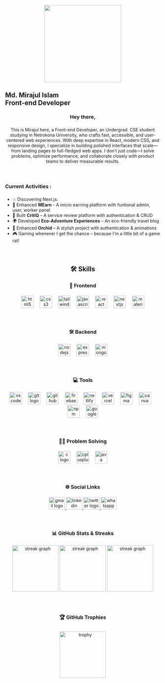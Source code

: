 <div align="center">
  <img height="250" src=""  />
</div>

###

<div>
  <h2 align="left">Md. Mirajul Islam</br>Front-end Developer</h2>
  
</div>

###

<h3 align="center">Hey there,</h3>

###

<p align="center">This is Mirajul here, a Front-end Developer, an Undergrad. CSE student studying in Netrokona University, who crafts fast, accessible, and user-centered web experiences. With deep expertise in React, modern CSS, and responsive design, I specialize in building polished interfaces that scale—from landing pages to full-fledged web apps. I don’t just code—I solve problems, optimize performance, and collaborate closely with product teams to deliver measurable results.</p>

###
</br>
<h3 align="left">Current Activities :</h3>

###

- 💥 Discovering Next.js.
- 🔎 Enhanced **MEarn** - A micro earning platform with funtional admin, user, worker panel
- 🚀 Built **CritiQ** – A service review platform with authentication & CRUD  
- 🌍 Developed **Eco-Adventure Experiences** – An eco-friendly travel blog  
- 🎨 Enhanced **Orchid** – A stylish project with authentication & animations  
- 🎮 Gaming whenever I get the chance – because I'm a little bit of a game rat!  

###
</br>
<h2 align="center">🛠️ Skills</h2>

###

<h3 align="center">🧩 Frontend</h3>

###

<div align="center">
  <img src="https://cdn.simpleicons.org/html5/E34F26" height="40" alt="html5 logo"  />
  <img width="12" />
  <img src="https://cdn.simpleicons.org/css3/1572B6" height="40" alt="css3 logo"  />
  <img width="12" />
  <img src="https://cdn.simpleicons.org/tailwindcss/06B6D4" height="40" alt="tailwindcss logo"  />
  <img width="12" />
  <img src="https://cdn.jsdelivr.net/gh/devicons/devicon/icons/javascript/javascript-original.svg" height="40" alt="javascript logo"  />
  <img width="12" />
  <img src="https://cdn.jsdelivr.net/gh/devicons/devicon/icons/react/react-original.svg" height="40" alt="react logo"  />
  <img width="12" />
  <img src="https://skillicons.dev/icons?i=nextjs" height="40" alt="nextjs logo"  />
  <img width="12" />
  <img src="https://cdn.simpleicons.org/mui/007FFF" height="40" alt="materialui logo"  />
</div>

###
</br>
<h3 align="center">🛠️ Backend</h3>

###

<div align="center">
  <img src="https://cdn.simpleicons.org/nodedotjs/339933" height="40" alt="nodejs logo"  />
  <img width="12" />
  <img src="https://img.shields.io/badge/Express-000000?logo=express&logoColor=white&style=for-the-badge" height="40" alt="express logo"  />
  <img width="12" />
  <img src="https://cdn.simpleicons.org/mongodb/47A248" height="40" alt="mongodb logo"  />
</div>

###
</br>
<h3 align="center">💻 Tools</h3>

###

<div align="center">
  <img src="https://skillicons.dev/icons?i=vscode" height="40" alt="vscode logo"  />
  <img width="12" />
  <img src="https://cdn.simpleicons.org/git/F05032" height="40" alt="git logo"  />
  <img width="12" />
  <img src="https://skillicons.dev/icons?i=github" height="40" alt="github logo"  />
  <img width="12" />
  <img src="https://skillicons.dev/icons?i=firebase" height="40" alt="firebase logo"  />
  <img width="12" />
  <img src="https://cdn.simpleicons.org/netlify/00C7B7" height="40" alt="netlify logo"  />
  <img width="12" />
  <img src="https://img.shields.io/badge/Vercel-000000?logo=vercel&logoColor=white&style=for-the-badge" height="40" alt="vercel logo"  />
  <img width="12" />
  <img src="https://skillicons.dev/icons?i=figma" height="40" alt="figma logo"  />
  <img width="12" />
  <img src="https://cdn.jsdelivr.net/gh/devicons/devicon/icons/canva/canva-original.svg" height="40" alt="canva logo"  />
  <img width="12" />
  <img src="https://cdn.simpleicons.org/npm/CB3837" height="40" alt="npm logo"  />
  <img width="12" />
  <img src="https://cdn.simpleicons.org/googlecloud/4285F4" height="40" alt="googlecloud logo"  />
</div>

###
</br>
<h3 align="center">👨‍💻 Problem Solving</h3>

###

<div align="center">
  <img src="https://skillicons.dev/icons?i=c" height="40" alt="c logo"  />
  <img width="12" />
  <img src="https://skillicons.dev/icons?i=cpp" height="40" alt="cplusplus logo"  />
  <img width="12" />
  <img src="https://skillicons.dev/icons?i=java" height="40" alt="java logo"  />
  
</div>

###
</br>
<h3 align="center">🌐 Social Links</h3>

###

<div align="center">
  <a href="mailto:mahin1575@gmail.com" target="_blank">
    <img src="https://raw.githubusercontent.com/maurodesouza/profile-readme-generator/master/src/assets/icons/social/gmail/default.svg" width="52" height="40" alt="gmail logo"  />
  </a>
  <a href="https://www.linkedin.com/in/tanzim52/" target="_blank">
    <img src="https://raw.githubusercontent.com/maurodesouza/profile-readme-generator/master/src/assets/icons/social/linkedin/default.svg" width="52" height="40" alt="linkedin logo"  />
  </a>
  <a href="https://x.com/mjTanzim" target="_blank">
    <img src="https://raw.githubusercontent.com/maurodesouza/profile-readme-generator/master/src/assets/icons/social/twitter/default.svg" width="52" height="40" alt="twitter logo"  />
  </a>
  <a href="https://wa.me/+8801744842814" target="_blank">
    <img src="https://raw.githubusercontent.com/maurodesouza/profile-readme-generator/master/src/assets/icons/social/whatsapp/default.svg" width="52" height="40" alt="whatsapp logo"  />
  </a>
  
</div>

###
</br>
<h3 align="center">📊 GitHub Stats & Streaks</h3>


###

<div align="center">
  <img src="https://github-readme-stats.vercel.app/api?username=Mirajul-islam25&theme=dark&hide_border=false&include_all_commits=false&count_private=false" height="150" alt="streak graph"  />
  <img src="https://nirzak-streak-stats.vercel.app/?user=Mirajul-islam25&theme=dark&hide_border=false" height="150" alt="streak graph"  />
  <img src="https://github-readme-stats.vercel.app/api/top-langs/?username=Mirajul-islam25&theme=dark&hide_border=false&include_all_commits=false&count_private=false&layout=compact" height="150" alt="streak graph"  />
</div>

###


## 
</br>
<h3 align="center">🏆 GitHub Trophies</h3>

##
<div align="center">
   <img src="https://github-profile-trophy.vercel.app/?username=Mirajul-islam25&theme=radical&no-frame=false&no-bg=false&margin-w=4" height="150" alt="trophy"  />
</div>




###
